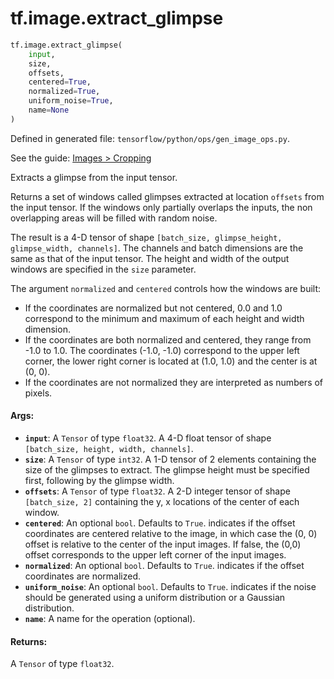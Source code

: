 <div itemscope itemtype="http://developers.google.com/ReferenceObject">
<meta itemprop="name" content="tf.image.extract_glimpse" />
</div>

# tf.image.extract_glimpse

``` python
tf.image.extract_glimpse(
    input,
    size,
    offsets,
    centered=True,
    normalized=True,
    uniform_noise=True,
    name=None
)
```



Defined in generated file: `tensorflow/python/ops/gen_image_ops.py`.

See the guide: [Images > Cropping](../../../../api_guides/python/image.md#Cropping)

Extracts a glimpse from the input tensor.

Returns a set of windows called glimpses extracted at location
`offsets` from the input tensor. If the windows only partially
overlaps the inputs, the non overlapping areas will be filled with
random noise.

The result is a 4-D tensor of shape `[batch_size, glimpse_height,
glimpse_width, channels]`. The channels and batch dimensions are the
same as that of the input tensor. The height and width of the output
windows are specified in the `size` parameter.

The argument `normalized` and `centered` controls how the windows are built:

* If the coordinates are normalized but not centered, 0.0 and 1.0
  correspond to the minimum and maximum of each height and width
  dimension.
* If the coordinates are both normalized and centered, they range from
  -1.0 to 1.0. The coordinates (-1.0, -1.0) correspond to the upper
  left corner, the lower right corner is located at (1.0, 1.0) and the
  center is at (0, 0).
* If the coordinates are not normalized they are interpreted as
  numbers of pixels.

#### Args:

* <b>`input`</b>: A `Tensor` of type `float32`.
    A 4-D float tensor of shape `[batch_size, height, width, channels]`.
* <b>`size`</b>: A `Tensor` of type `int32`.
    A 1-D tensor of 2 elements containing the size of the glimpses
    to extract.  The glimpse height must be specified first, following
    by the glimpse width.
* <b>`offsets`</b>: A `Tensor` of type `float32`.
    A 2-D integer tensor of shape `[batch_size, 2]` containing
    the y, x locations of the center of each window.
* <b>`centered`</b>: An optional `bool`. Defaults to `True`.
    indicates if the offset coordinates are centered relative to
    the image, in which case the (0, 0) offset is relative to the center
    of the input images. If false, the (0,0) offset corresponds to the
    upper left corner of the input images.
* <b>`normalized`</b>: An optional `bool`. Defaults to `True`.
    indicates if the offset coordinates are normalized.
* <b>`uniform_noise`</b>: An optional `bool`. Defaults to `True`.
    indicates if the noise should be generated using a
    uniform distribution or a Gaussian distribution.
* <b>`name`</b>: A name for the operation (optional).


#### Returns:

A `Tensor` of type `float32`.
